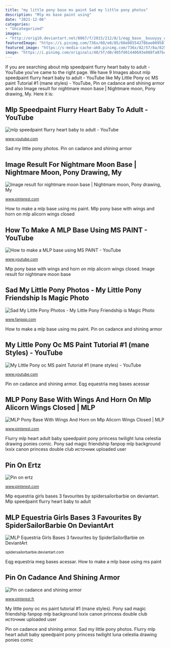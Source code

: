 ```yaml
---
title: "my little pony base ms paint Sad my little pony photos"
description: "Mlp ms base paint using"
date: "2021-12-06"
categories:
- "Uncategorized"
images:
- "http://orig10.deviantart.net/8067/f/2015/212/8/1/eqg_base__buuuyyy_ouurrr_toooyyyyssss_by_meagan_draws-d93nqv9.png"
featuredImage: "https://i.pinimg.com/736x/60/e0/85/60e08554278bae089587db4b38b79af4.jpg"
featured_image: "https://s-media-cache-ak0.pinimg.com/736x/82/57/8a/82578acda82a69c57b46534497583a65.jpg"
image: "https://i.pinimg.com/originals/40/5f/d0/405fd01440693e088fa07bcf8c2c2f13.png"
---
```


If you are searching about mlp speedpaint flurry heart baby to adult - YouTube you've came to the right page. We have 9 Images about mlp speedpaint flurry heart baby to adult - YouTube like My Little Pony oc MS paint Tutorial #1 (mane styles) - YouTube, Pin on cadance and shining armor and also Image result for nightmare moon base | Nightmare moon, Pony drawing, My. Here it is:

## Mlp Speedpaint Flurry Heart Baby To Adult - YouTube

![mlp speedpaint flurry heart baby to adult - YouTube](https://i.ytimg.com/vi/9DFGogl1WQk/maxresdefault.jpg "Pin on ertz")

<small>www.youtube.com</small>

Sad my little pony photos. Pin on cadance and shining armor

## Image Result For Nightmare Moon Base | Nightmare Moon, Pony Drawing, My

![Image result for nightmare moon base | Nightmare moon, Pony drawing, My](https://i.pinimg.com/736x/6a/cf/1c/6acf1c6edc3937ee5ebbf249fd20fa4d.jpg "Pin on cadance and shining armor")

<small>www.pinterest.com</small>

How to make a mlp base using ms paint. Mlp pony base with wings and horn on mlp alicorn wings closed

## How To Make A MLP Base Using MS PAINT - YouTube

![How to make a MLP base using MS PAINT - YouTube](https://i.ytimg.com/vi/YgqQSi937SI/maxresdefault.jpg "Image result for nightmare moon base")

<small>www.youtube.com</small>

Mlp pony base with wings and horn on mlp alicorn wings closed. Image result for nightmare moon base

## Sad My Little Pony Photos - My Little Pony Friendship Is Magic Photo

![Sad My Little Pony Photos - My Little Pony Friendship is Magic Photo](http://images6.fanpop.com/image/photos/36300000/My-Little-Pony-Friendship-is-Magic-image-my-little-pony-friendship-is-magic-36356917-605-748.png "Mlp speedpaint flurry heart baby to adult")

<small>www.fanpop.com</small>

How to make a mlp base using ms paint. Pin on cadance and shining armor

## My Little Pony Oc MS Paint Tutorial #1 (mane Styles) - YouTube

![My Little Pony oc MS paint Tutorial #1 (mane styles) - YouTube](http://i.ytimg.com/vi/PFkd_Twl_UI/maxresdefault.jpg "Mlp pony base with wings and horn on mlp alicorn wings closed")

<small>www.youtube.com</small>

Pin on cadance and shining armor. Eqg equestria meg bases acessar

## MLP Pony Base With Wings And Horn On Mlp Alicorn Wings Closed | MLP

![MLP Pony Base With Wings And Horn on Mlp Alicorn Wings Closed | MLP](https://s-media-cache-ak0.pinimg.com/736x/82/57/8a/82578acda82a69c57b46534497583a65.jpg "Mlp base pony wings horn alicorn bases closed wing drawing princess horns twilight")

<small>www.pinterest.com</small>

Flurry mlp heart adult baby speedpaint pony princess twilight luna celestia drawing ponies comic. Pony sad magic friendship fanpop mlp background lxxix canon princess double club источник uploaded user

## Pin On Ertz

![Pin on ertz](https://i.pinimg.com/originals/40/5f/d0/405fd01440693e088fa07bcf8c2c2f13.png "Bases mlp base cadence fantasia deviantart pony cadance drawing princesse character")

<small>www.pinterest.com</small>

Mlp equestria girls bases 3 favourites by spidersailorbarbie on deviantart. Mlp speedpaint flurry heart baby to adult

## MLP Equestria Girls Bases 3 Favourites By SpiderSailorBarbie On DeviantArt

![MLP Equestria Girls Bases 3 favourites by SpiderSailorBarbie on DeviantArt](http://orig10.deviantart.net/8067/f/2015/212/8/1/eqg_base__buuuyyy_ouurrr_toooyyyyssss_by_meagan_draws-d93nqv9.png "Flurry mlp heart adult baby speedpaint pony princess twilight luna celestia drawing ponies comic")

<small>spidersailorbarbie.deviantart.com</small>

Eqg equestria meg bases acessar. How to make a mlp base using ms paint

## Pin On Cadance And Shining Armor

![Pin on cadance and shining armor](https://i.pinimg.com/736x/60/e0/85/60e08554278bae089587db4b38b79af4.jpg "Mlp speedpaint flurry heart baby to adult")

<small>www.pinterest.fr</small>

My little pony oc ms paint tutorial #1 (mane styles). Pony sad magic friendship fanpop mlp background lxxix canon princess double club источник uploaded user

Pin on cadance and shining armor. Sad my little pony photos. Flurry mlp heart adult baby speedpaint pony princess twilight luna celestia drawing ponies comic

